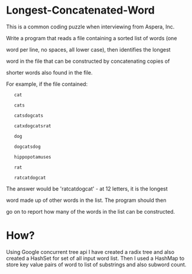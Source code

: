 Longest-Concatenated-Word
=========================

This is a common coding puzzle when interviewing from Aspera, Inc.

Write a program that reads a file containing a sorted list of words (one

word per line, no spaces, all lower case), then identifies the longest

word in the file that can be constructed by concatenating copies of

shorter words also found in the file.

 

For example, if the file contained:

 

       cat

       cats

       catsdogcats

       catxdogcatsrat

       dog

       dogcatsdog

       hippopotamuses

       rat

       ratcatdogcat

 

The answer would be 'ratcatdogcat' - at 12 letters, it is the longest

word made up of other words in the list.  The program should then

go on to report how many of the words in the list can be constructed.

How?
====

Using Google concurrent tree api I have created a radix tree and also 
created a HashSet for set of all input word list. Then I used a HashMap
to store key value pairs of word to list of substrings and also subword
count.
